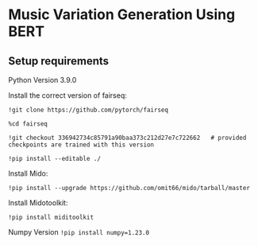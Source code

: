 # Music Variation Generation Using BERT

## Setup requirements

Python Version 3.9.0

Install the correct version of fairseq:

`!git clone https://github.com/pytorch/fairseq`

`%cd fairseq`

`!git checkout 336942734c85791a90baa373c212d27e7c722662   # provided checkpoints are trained with this version`

`!pip install --editable ./`

Install Mido:

`!pip install --upgrade https://github.com/omit66/mido/tarball/master`

Install Midotoolkit:

`!pip install miditoolkit`

Numpy Version
`!pip install numpy=1.23.0`
